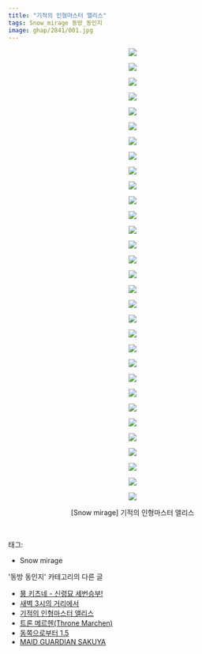 ```yaml
---
title: "기적의 인형마스터 앨리스"
tags: Snow_mirage 동방_동인지
image: ghap/2841/001.jpg
---
```

<div class="article">
<p style="text-align: center; clear: none; float: none;"><img src="{{ site.nasurl }}/ghap/2841/001.jpg"/></p>
<p style="text-align: center; clear: none; float: none;"><img src="{{ site.nasurl }}/ghap/2841/002.jpg"/></p>
<p style="text-align: center; clear: none; float: none;"><img src="{{ site.nasurl }}/ghap/2841/003.jpg"/></p>
<p style="text-align: center; clear: none; float: none;"><img src="{{ site.nasurl }}/ghap/2841/004.jpg"/></p>
<p style="text-align: center; clear: none; float: none;"><img src="{{ site.nasurl }}/ghap/2841/005.jpg"/></p>
<p style="text-align: center; clear: none; float: none;"><img src="{{ site.nasurl }}/ghap/2841/006.jpg"/></p>
<p style="text-align: center; clear: none; float: none;"><img src="{{ site.nasurl }}/ghap/2841/007.jpg"/></p>
<p style="text-align: center; clear: none; float: none;"><img src="{{ site.nasurl }}/ghap/2841/008.jpg"/></p>
<p style="text-align: center; clear: none; float: none;"><img src="{{ site.nasurl }}/ghap/2841/009.jpg"/></p>
<p style="text-align: center; clear: none; float: none;"><img src="{{ site.nasurl }}/ghap/2841/010.jpg"/></p>
<p style="text-align: center; clear: none; float: none;"><img src="{{ site.nasurl }}/ghap/2841/011.jpg"/></p>
<p style="text-align: center; clear: none; float: none;"><img src="{{ site.nasurl }}/ghap/2841/012.jpg"/></p>
<p style="text-align: center; clear: none; float: none;"><img src="{{ site.nasurl }}/ghap/2841/013.jpg"/></p>
<p style="text-align: center; clear: none; float: none;"><img src="{{ site.nasurl }}/ghap/2841/014.jpg"/></p>
<p style="text-align: center; clear: none; float: none;"><img src="{{ site.nasurl }}/ghap/2841/015.jpg"/></p>
<p style="text-align: center; clear: none; float: none;"><img src="{{ site.nasurl }}/ghap/2841/016.jpg"/></p>
<p style="text-align: center; clear: none; float: none;"><img src="{{ site.nasurl }}/ghap/2841/017.jpg"/></p>
<p style="text-align: center; clear: none; float: none;"><img src="{{ site.nasurl }}/ghap/2841/018.jpg"/></p>
<p style="text-align: center; clear: none; float: none;"><img src="{{ site.nasurl }}/ghap/2841/019.jpg"/></p>
<p style="text-align: center; clear: none; float: none;"><img src="{{ site.nasurl }}/ghap/2841/020.jpg"/></p>
<p style="text-align: center; clear: none; float: none;"><img src="{{ site.nasurl }}/ghap/2841/021.jpg"/></p>
<p style="text-align: center; clear: none; float: none;"><img src="{{ site.nasurl }}/ghap/2841/022.jpg"/></p>
<p style="text-align: center; clear: none; float: none;"><img src="{{ site.nasurl }}/ghap/2841/023.jpg"/></p>
<p style="text-align: center; clear: none; float: none;"><img src="{{ site.nasurl }}/ghap/2841/024.jpg"/></p>
<p style="text-align: center; clear: none; float: none;"><img src="{{ site.nasurl }}/ghap/2841/025.jpg"/></p>
<p style="text-align: center; clear: none; float: none;"><img src="{{ site.nasurl }}/ghap/2841/026.jpg"/></p>
<p style="text-align: center; clear: none; float: none;"><img src="{{ site.nasurl }}/ghap/2841/027.jpg"/></p>
<p style="text-align: center; clear: none; float: none;"><img src="{{ site.nasurl }}/ghap/2841/028.jpg"/></p>
<p style="text-align: center; clear: none; float: none;"><img src="{{ site.nasurl }}/ghap/2841/029.jpg"/></p>
<p style="text-align: center; clear: none; float: none;"><img src="{{ site.nasurl }}/ghap/2841/030.jpg"/></p>
<p style="text-align: center; clear: none; float: none;"><img src="{{ site.nasurl }}/ghap/2841/031.jpg"/></p>
<p style="text-align: center; clear: none; float: none;">[Snow mirage] 기적의 인형마스터 앨리스</p>
<p><br/></p>
</div><div class="tagTrail">
<p>태그: </p>
<ul>
<li>Snow mirage</li>
</ul>
</div><div class="another">
<p>'동방 동인지' 카테고리의 다른 글</p>
<ul>
<li><a href="/2016-12-05-ghap_2843">묭 키츠네 - 신령묘 세번승부!</a></li>
<li><a href="/2016-12-05-ghap_2842">새벽 3시의 거리에서</a></li>
<li><a href="/2016-12-05-ghap_2841">기적의 인형마스터 앨리스</a></li>
<li><a href="/2016-12-05-ghap_2840">트론 메르헨(Throne Marchen)</a></li>
<li><a href="/2016-12-05-ghap_2839">동쪽으로부터 1.5</a></li>
<li><a href="/2016-12-05-ghap_2838">MAID GUARDIAN SAKUYA</a></li>
</ul>
</div><div class="cb_module cb_fluid">
<div class="cb_wrt cb_profile">
</div><!-- commentList close -->
</div>